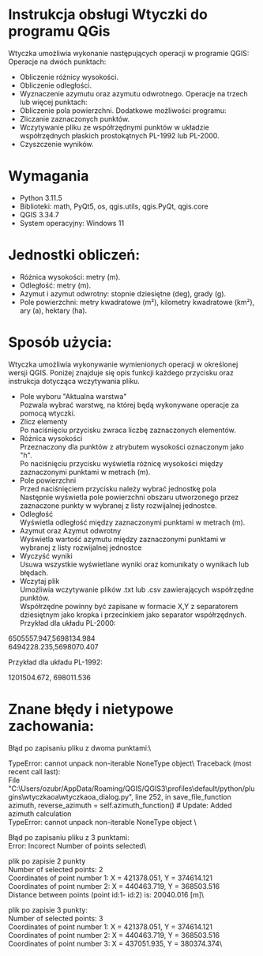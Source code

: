 # Instrukcja obsługi Wtyczki do programu QGis
Wtyczka umożliwia wykonanie następujących operacji w programie QGIS:\
Operacje na dwóch punktach:
- Obliczenie różnicy wysokości.
- Obliczenie odległości.
- Wyznaczenie azymutu oraz azymutu odwrotnego.
Operacje na trzech lub więcej punktach:
- Obliczenie pola powierzchni.
Dodatkowe możliwości programu:
- Zliczanie zaznaczonych punktów.
- Wczytywanie pliku ze współrzędnymi punktów w układzie współrzędnych płaskich prostokątnych PL-1992 lub PL-2000.
- Czyszczenie wyników.

# Wymagania
- Python 3.11.5
- Biblioteki: math, PyQt5, os, qgis.utils, qgis.PyQt, qgis.core
- QGIS 3.34.7
- System operacyjny: Windows 11

# Jednostki obliczeń:
- Różnica wysokości: metry (m).
- Odległość: metry (m).
- Azymut i azymut odwrotny: stopnie dziesiętne (deg), grady (g).
- Pole powierzchni: metry kwadratowe (m²), kilometry kwadratowe (km²), ary (a), hektary (ha).

# Sposób użycia:
Wtyczka umożliwia wykonywanie wymienionych operacji w określonej wersji QGIS. Poniżej znajduje się opis funkcji każdego przycisku oraz instrukcja dotycząca wczytywania pliku.

- Pole wyboru "Aktualna warstwa"\
Pozwala wybrać warstwę, na której będą wykonywane operacje za pomocą wtyczki.
- Zlicz elementy\
Po naciśnięciu przycisku zwraca liczbę zaznaczonych elementów.
- Różnica wysokości\
Przeznaczony dla punktów z atrybutem wysokości oznaczonym jako "h".\
Po naciśnięciu przycisku wyświetla różnicę wysokości między zaznaczonymi punktami w metrach (m).
- Pole powierzchni\
Przed naciśnięciem przycisku należy wybrać jednostkę pola\
Następnie wyświetla pole powierzchni obszaru utworzonego przez zaznaczone punkty w wybranej z listy rozwijalnej jednostce.
- Odległość\
Wyświetla odległość między zaznaczonymi punktami w metrach (m).
- Azymut oraz Azymut odwrotny\
Wyświetla wartość azymutu między zaznaczonymi punktami w wybranej z listy rozwijalnej jednostce
- Wyczyść wyniki\
Usuwa wszystkie wyświetlane wyniki oraz komunikaty o wynikach lub błędach.
- Wczytaj plik\
Umożliwia wczytywanie plików .txt lub .csv zawierających współrzędne punktów.\
Współrzędne powinny być zapisane w formacie X,Y z separatorem dziesiętnym jako kropka i przecinkiem jako separator współrzędnych.\
Przykład dla układu PL-2000:

6505557.947,5698134.984\
6494228.235,5698070.407

Przykład dla układu PL-1992:

1201504.672, 698011.536

# Znane błędy i nietypowe zachowania:

Błąd po zapisaniu pliku z dwoma punktami:\

TypeError: cannot unpack non-iterable NoneType object\ 
Traceback (most recent call last):\
  File "C:\Users/ozubr/AppData/Roaming/QGIS/QGIS3\profiles\default/python/plugins\wtyczkaoa\wtyczkaoa_dialog.py", line 252, in save_file_function\
    azimuth, reverse_azimuth = self.azimuth_function()  # Update: Added azimuth calculation\
TypeError: cannot unpack non-iterable NoneType object \


Błąd po zapisaniu pliku z 3 punktami: \
Error: Incorect Number of points selected\

plik po zapisie 2 punkty\
Number of selected points: 2\
Coordinates of point number 1: X = 421378.051, Y = 374614.121\
Coordinates of point number 2: X = 440463.719, Y = 368503.516\
Distance between points (point id:1- id:2) is: 20040.016 [m]\


plik po zapisie 3 punkty:\
Number of selected points: 3\
Coordinates of point number 1: X = 421378.051, Y = 374614.121\
Coordinates of point number 2: X = 440463.719, Y = 368503.516\
Coordinates of point number 3: X = 437051.935, Y = 380374.374\







